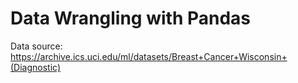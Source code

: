 # Data Wrangling with Pandas

Data source: https://archive.ics.uci.edu/ml/datasets/Breast+Cancer+Wisconsin+(Diagnostic)
